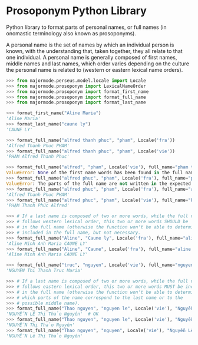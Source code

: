 # Prosoponym Python Library

Python library to format parts of personal names, or full names (in onomastic terminology also known as prosoponyms).

A personal name is the set of names by which an individual person is known, with the understanding that, taken together, they all relate to that one individual.  A personal name is generally composed of first names, middle names and last names, which order varies depending on the culture the personal name is related to (western or eastern lexical name orders).

```python
>>> from majormode.perseus.model.locale import Locale
>>> from majormode.prosoponym import LexicalNameOrder
>>> from majormode.prosoponym import format_first_name
>>> from majormode.prosoponym import format_full_name
>>> from majormode.prosoponym import format_last_name

>>> format_first_name("Aline Maria")
'Aline Maria'
>>> format_last_name("caune ly")
'CAUNE LY'

>>> format_full_name("alfred thanh phuc", "pham", Locale('fra'))
'Alfred Thanh Phuc PHAM'
>>> format_full_name("alfred thanh phuc", "pham", Locale('vie'))
'PHAM Alfred Thanh Phuc'

>>> format_full_name("alfred", "pham", Locale('vie'), full_name="pham thanh phuc")
ValueError: None of the first name words has been found in the full name
>>> format_full_name("alfred phuc", "pham", Locale('fra'), full_name="pham thanh phuc")
ValueError: The parts of the full name are not written in the expected order
>>> format_full_name("alfred phuc", "pham", Locale('fra'), full_name="alfred thanh phuc pham")
'Alfred Thanh Phuc PHAM'
>>> format_full_name("alfred phuc", "pham", Locale('vie'), full_name="Phạm thanh phúc alfred")
'PHẠM Thanh Phúc Alfred'

>>> # If a last name is composed of two or more words, while the full name
>>> # follows western lexical order, this two or more words SHOULD be 
>>> # in the full name (otherwise the function won't be able to determine
>>> # included in the full name, but not necessary.
>>> format_full_name("Aline", "Caune ly", Locale('fra'), full_name="aline minh anh maria caune ly")  # OK
'Aline Minh Anh Maria CAUNE LY'
>>> format_full_name("Aline", "Caune", Locale('fra'), full_name="aline minh anh maria caune ly")  # Still OK, even if incoherent input
'Aline Minh Anh Maria CAUNE LY'

>>> format_full_name("truc", "nguyen", Locale('vie'), full_name="nguyen thi thanh truc maria")
'NGUYEN Thi Thanh Truc Maria'

>>> # If a last name is composed of two or more words, while the full name
>>> # follows eastern lexical order, this two or more words MUST be included
>>> # in the full name (otherwise the function won't be able to determine
>>> # which parts of the name correspond to the last name or to the 
>>> # possible middle name).
>>> format_full_name("Thao nguyen", "nguyen le", Locale('vie'), "Nguyễn Lê thị Thảo Nguyên")
'NGUYỄN LÊ Thị Thảo Nguyên'  # OK
>>> format_full_name("Thao nguyen", "nguyen le", Locale('vie'), "Nguyễn thị Thảo Nguyên")  # Still OK, even if incoherent input
'NGUYỄN Thị Thảo Nguyên'
>>> format_full_name("Thao nguyen", "nguyen", Locale('vie'), "Nguyễn Lê thị Thảo Nguyên")  # Not OK! Part of the last name is missing.
'NGUYỄN Lê Thị Thảo Nguyên'
```